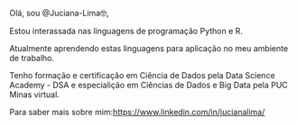 Olá, sou @Juciana-Lima🤓,

Estou interassada nas linguagens de programação  Python e R.

Atualmente aprendendo estas linguagens para aplicação no meu ambiente de trabalho.

Tenho formação e certificação em Ciência de Dados pela Data Science Academy - DSA e especialição em Ciências de Dados e Big Data pela PUC Minas virtual.

Para saber mais sobre mim:https://www.linkedin.com/in/jucianalima/




